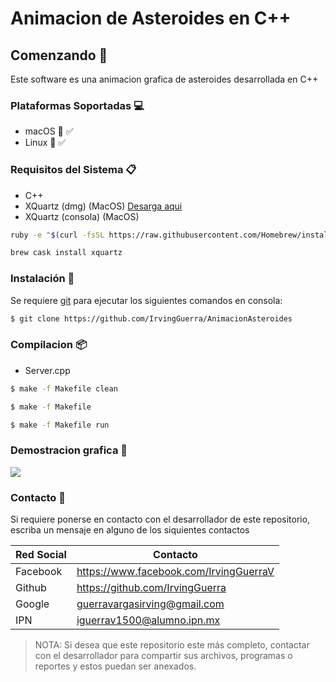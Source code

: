 # Animacion de Asteroides en C++

## Comenzando 🚀

Este software es una animacion grafica de asteroides desarrollada en C++

### Plataformas Soportadas 💻

- macOS 🍎 ✅
- Linux 🐧 ✅

### Requisitos del Sistema 📋

- C++ 
- XQuartz (dmg) (MacOS) [Desarga aqui](https://www.xquartz.org/) 
- XQuartz (consola) (MacOS) 
```sh
ruby -e "$(curl -fsSL https://raw.githubusercontent.com/Homebrew/install/master/install)" < /dev/null 2> /dev/null ; brew install caskroom/cask/brew-cask 2> /dev/null
```
```sh
brew cask install xquartz
```

### Instalación 🔧

Se requiere [git](https://git-scm.com/) para ejecutar los siguientes comandos en consola:
```sh
$ git clone https://github.com/IrvingGuerra/AnimacionAsteroides
```

### Compilacion 📦

- Server.cpp

```sh
$ make -f Makefile clean 
```
```sh
$ make -f Makefile 
```
```sh
$ make -f Makefile run 
```

### Demostracion grafica 🎥

![](gif.gif)

### Contacto 📆

Si requiere ponerse en contacto con el desarrollador de este repositorio, escriba un mensaje en alguno de los siquientes contactos

| Red Social | Contacto |
| ------ | ------ |
| Facebook | https://www.facebook.com/IrvingGuerraV|
| Github | https://github.com/IrvingGuerra |
| Google | guerravargasirving@gmail.com |
| IPN | iguerrav1500@alumno.ipn.mx |

 > NOTA: Si desea que este repositorio este más completo, contactar con el desarrollador para compartir sus archivos, programas o reportes y estos puedan ser anexados.